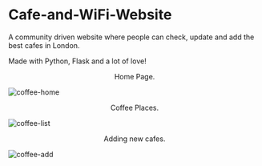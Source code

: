 # Cafe-and-WiFi-Website
A community driven website where people can check, update and add the best cafes in London. 

Made with Python, Flask and a lot of love!

<p style="text-align:center;">Home Page.</p>

![coffee-home](https://i.postimg.cc/bJGx3tTj/Coffee-Wi-Fi-1.png)
<br>

<p style="text-align:center;">Coffee Places.</p>

![coffee-list](https://i.postimg.cc/BQfTBtPd/Coffee-Wi-Fi-2.png)
<br>

<p style="text-align:center;">Adding new cafes.</p
  
![coffee-add](https://i.postimg.cc/MHVy8JNP/Coffee-Wi-Fi-3.png)
<br>


